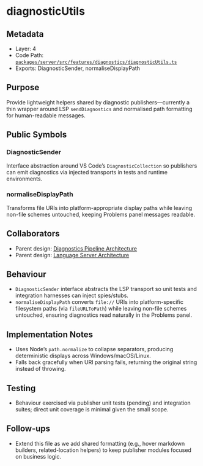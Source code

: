 # diagnosticUtils

## Metadata
- Layer: 4
- Code Path: [`packages/server/src/features/diagnostics/diagnosticUtils.ts`](../../../packages/server/src/features/diagnostics/diagnosticUtils.ts)
- Exports: DiagnosticSender, normaliseDisplayPath

## Purpose
Provide lightweight helpers shared by diagnostic publishers—currently a thin wrapper around LSP `sendDiagnostics` and normalised path formatting for human-readable messages.

## Public Symbols

### DiagnosticSender
Interface abstraction around VS Code’s `DiagnosticCollection` so publishers can emit diagnostics via injected transports in tests and runtime environments.

### normaliseDisplayPath
Transforms file URIs into platform-appropriate display paths while leaving non-file schemes untouched, keeping Problems panel messages readable.

## Collaborators
- Parent design: [Diagnostics Pipeline Architecture](../../layer-3/diagnostics-pipeline.mdmd.md)
- Parent design: [Language Server Architecture](../../layer-3/language-server-architecture.mdmd.md)

## Behaviour
- `DiagnosticSender` interface abstracts the LSP transport so unit tests and integration harnesses can inject spies/stubs.
- `normaliseDisplayPath` converts `file://` URIs into platform-specific filesystem paths (via `fileURLToPath`) while leaving non-file schemes untouched, ensuring diagnostics read naturally in the Problems panel.

## Implementation Notes
- Uses Node’s `path.normalize` to collapse separators, producing deterministic displays across Windows/macOS/Linux.
- Falls back gracefully when URI parsing fails, returning the original string instead of throwing.

## Testing
- Behaviour exercised via publisher unit tests (pending) and integration suites; direct unit coverage is minimal given the small scope.

## Follow-ups
- Extend this file as we add shared formatting (e.g., hover markdown builders, related-location helpers) to keep publisher modules focused on business logic.
